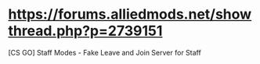 
# https://forums.alliedmods.net/showthread.php?p=2739151

[CS GO] Staff Modes - Fake Leave and Join Server for Staff


